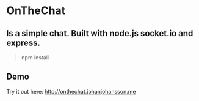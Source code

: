 # OnTheChat

## Is a simple chat. Built with node.js socket.io and express.

> npm install

## Demo	

Try it out here: http://onthechat.johanjohansson.me
